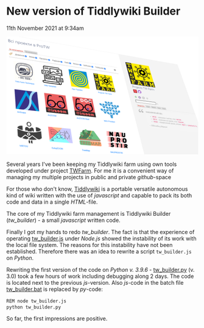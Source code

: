 # New version of Tiddlywiki Builder

11th November 2021 at 9:34am

![](Tiddlywiki_Builder_new_version.png)

Several years I've been keeping my Tiddlywiki farm using own tools developed under project [TWFarm](https://protw.github.io/twfarm). For me it is a convenient way of managing my multiple projects in public and private *github*-space

For those who don't know, [Tiddlywiki](https://tiddlywiki.com/) is a portable versatile autonomous kind of wiki written with the use of *javascript* and capable to pack its both code and data in a single *HTML*-file.

The core of my Tiddlywiki farm management is Tiddlywiki Builder (*tw_builder*) - a small *javascript* written code. 

Finally I got my hands to redo *tw_builder*. The fact is that the experience of operating [tw_builder.js](https://github.com/protw/twfarm/blob/master/tw_builder.js) under *Node.js* showed the instability of its work with the local file system. The reasons for this instability have not been established. Therefore there was an idea to rewrite a script `tw_builder.js` on *Python*.

Rewriting the first version of the code on *Python v. 3.9.6* - [tw_builder.py](https://github.com/protw/twfarm/blob/master/tw_builder.py) (v. 3.0) took a few hours of work including debugging along 2 days. The code is located next to the previous *js*-version. Also *js*-code in the batch file [tw_builder.bat](https://github.com/protw/twfarm/blob/master/tw_builder.bat) is replaced by *py*-code:

```
REM node tw_builder.js
python tw_builder.py
```

So far, the first impressions are positive.